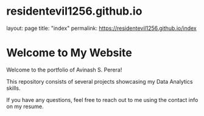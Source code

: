 # residentevil1256.github.io
layout: page
title: "index"
permalink: https://residentevil1256.github.io/index
<!DOCTYPE html>
<html lang="en">
  <head>
    <meta charset="UTF-8">
    <meta name="viewport" content="width=device-width, initial-scale=1.0">
    <meta http-equiv="X-UA-Compatible" content="ie=edge">
    <title>My Website</title>
    <link rel="stylesheet" href="./style.css">
    <link rel="shortcut icon" type="image/png" href="/favicon.png">
  </head>
  <body>
    <main>
        <h1>Welcome to My Website</h1> 
        Welcome to the portfolio of Avinash S. Perera!

This repository consists of several projects showcasing my Data Analytics skills.

If you have any questions, feel free to reach out to me using the contact info on my resume.
    </main>
	<script src="index.js"></script>
  </body>
</html>